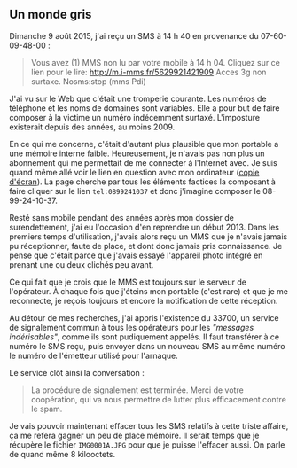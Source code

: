 ## Un monde gris

Dimanche 9 août 2015, j'ai reçu un SMS à 14 h 40 en provenance du 07-60-09-48-00 :

> Vous avez (1) MMS non lu par votre mobile à 14 h 04. Cliquez sur ce lien pour le lire: http://m.i-mms.fr/5629921421909 Acces 3g non surtaxe. Nosms:stop (mms Pdi)

J'ai vu sur le Web que c'était une tromperie courante. Les numéros de téléphone et les noms de domaines sont variables. Elle a pour but de faire composer à la victime un numéro indécemment surtaxé. L'imposture existerait depuis des années, au moins 2009.

En ce qui me concerne, c'était d'autant plus plausible que mon portable a une mémoire interne faible. Heureusement, je n'avais pas non plus un abonnement qui me permettait de me connecter à l'Internet avec. Je suis quand même allé voir le lien en question avec mon ordinateur ([copie d'écran][1]). La page cherche par tous les éléments factices la composant à faire cliquer sur le lien `tel:0899241037` et donc j'imagine composer le 08-99-24-10-37.

[1]: https://www.dropbox.com/s/kdfc6ge6roz8v2h/Capture%20d%27%C3%A9cran%202015-08-11%2009.35.08.png?dl=0

Resté sans mobile pendant des années après mon dossier de surendettement, j'ai eu l'occasion d'en reprendre un début 2013. Dans les premiers temps d'utilisation, j'avais alors reçu un MMS que je n'avais jamais pu réceptionner, faute de place, et dont donc jamais pris connaissance. Je pense que c'était parce que j'avais essayé l'appareil photo intégré en prenant une ou deux clichés peu avant.

Ce qui fait que je crois que le MMS est toujours sur le serveur de l'opérateur. À chaque fois que j'éteins mon portable (c'est rare) et que je me reconnecte, je reçois toujours et encore la notification de cette réception.

Au détour de mes recherches, j'ai appris l'existence du 33700, un service de signalement commun à tous les opérateurs pour les *"messages indérisables"*, comme ils sont pudiquement appelés. Il faut transférer à ce numéro le SMS reçu, puis envoyer dans un nouveau SMS au même numéro le numéro de l'émetteur utilisé pour l'arnaque.

Le service clôt ainsi la conversation :

> La procédure de signalement est terminée. Merci de votre coopération, qui va nous  permettre de lutter plus efficacement contre le spam.

Je vais pouvoir maintenant effacer tous les SMS relatifs à cette triste affaire, ça me refera gagner un peu de place mémoire. Il serait temps que je récupère le fichier `IMG0001A.JPG` pour que je puisse l'effacer aussi. On parle de quand même 8 kilooctets.
